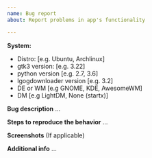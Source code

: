```yaml
---
name: Bug report
about: Report problems in app's functionality

---
```


**System:**
 - Distro: [e.g. Ubuntu, Archlinux]
 - gtk3 version: [e.g. 3.22]
 - python version [e.g. 2.7, 3.6]
 - lgogdownloader version [e.g. 3.2]
 - DE or WM [e.g GNOME, KDE, AwesomeWM]
 - DM [e.g LightDM, None (startx)]

**Bug description**
...

**Steps to reproduce the behavior**
...

**Screenshots**
(If applicable)

**Additional info**
...
